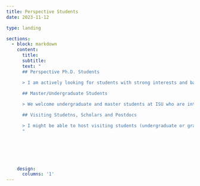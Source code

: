 ```yaml
---
title: Perspective Students
date: 2023-11-12

type: landing

sections:
  - block: markdown
    content:
      title: 
      subtitle: 
      text: "
      ## Perspective Ph.D. Students

      > I am actively looking for students with strong interests and background in working at the intersections of Human Factors and Artificial Intelligence. If you have a background in psychology (engineering psychology/ cognitive modeling/ etc.) and engineering (Industrial Engineering / Electrical Engineering & Computer Science / Mechanical Engineering / Civil Engineering/ etc.), please consider apply to the [Ph.D. program in IMSE at ISU](https://www.imse.iastate.edu/graduate-program/). In particular, we recommend you select *Human Factors and Ergonomics* as your area of interest and mention Prof. Jundi Liu in your statement.
      
      ## Master/Undergraduate Students

      > We welcome undergraduate and master students at ISU who are interested in our lab to get involved and conduct research. If you are interested in working in human factors/ human-robot interaction/ human-computer interaction/ intelligent transportation systems and connected vehicles, data analytics and machine learning, or UX research/design, feel free to contact me via email with the title 'Prospective Undergraduate/Master Student at ISU' and include the following information: (1) your CV; (2) a copy of your transcripts; (3) a brief description of your background and research interests. We can setup a meeting and discuss potential projects.

      ## Visiting Studetns, Scholars and Postdocs

      > I might be able to host visiting students (undergraduate or graduate) and scholars depending on research interests and funding situations. Interested individuals please contact me via email with the title “Prospective Visiting Students/Scholars/Postdocs” and include the following information: (1) your CV; (2) a copy of your transcripts (if student); (3) a brief description of your background and research interests; and (4) representative publications or writing samples if available.
      "

 


      

    design:
      columns: '1'
---
```

